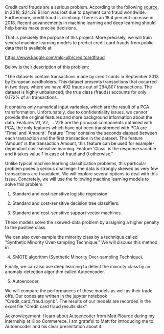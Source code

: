  
Credit card frauds are a serious problem. According to the following <a href="https://www.meetup.com/PyDataChi/events/271789356"> source, </a> in 2018, $24.26 Billion was lost due to payment card fraud worldwide. Furthermore, credit fraud is climbing: There is an 18.4 percent increase in 2018. Recent advancements in machine learning and deep learning should help banks make precise decisions. 

That is precisely the purpose of this project. More precisely, we will train several machine learning models to predict credit card frauds from public data that is available at
    
https://www.kaggle.com/mlg-ulb/creditcardfraud

Below is their description of this problem: 

"The datasets contain transactions made by credit cards in September 2013 by European cardholders.
This dataset presents transactions that occurred in two days, where we have 492 frauds out of 284,807 transactions. The dataset is highly unbalanced; the true class (frauds) accounts for only 0.172% of all transactions.

It contains only numerical input variables, which are the result of a PCA transformation. Unfortunately, due to confidentiality issues, we cannot provide the original features and more background information about the data. Features V1, V2, … V28 are the principal components obtained with PCA, the only features which have not been transformed with PCA are 'Time' and 'Amount'. Feature 'Time' contains the seconds elapsed between each transaction and the first transaction in the dataset. The feature 'Amount' is the transaction Amount, this feature can be used for example-dependant cost-sensitive learning. Feature 'Class' is the response variable and it takes value 1 in case of fraud and 0 otherwise."

Unlike typical machine learning classification problems, this particular problem poses a serious challenge: the data is strongly skewed as very few transactions are fraudulent. We will explore several options to deal with this issue. Concretely, we will use the following machine learning models to solve this problem. 

1. Standard and cost-sensitive logistic regression. 


2. Standard and cost-sensitive decision tree classifiers.


3. Standard and cost-sensitive support vector machines. 


These models solve the skewed-data problem by assigning a higher penalty to the positive class. 


We can also over-sample the minority class by a technique called "Synthetic Minority Over-sampling Technique."  We will discuss this method in

4. SMOTE algorithm (Synthetic Minority Over-sampling Technique). 

Finally, we can also use deep learning to detect the minority class by an anomaly-detection algorithm called Autoencoder. 

5. Autoencoder. 

We will compare the performances of these models as well as their trade-offs. Our codes are written in the jupyter notebook "Credit_card_fraud.ipynb". The results of our models are recorded in the excel file "Credit card fraud results.xlsx". 

Acknowlegement: I learn about Autoencoder from Matt Plourde during my internship at Kibo Commerece. I am grateful to Matt for introducing me to Autoencoder and his clear presentation about it.  
